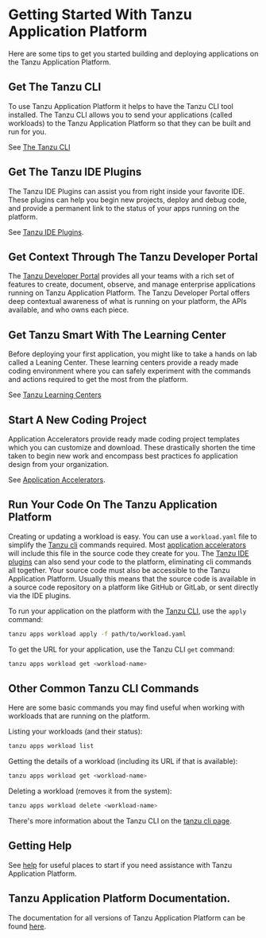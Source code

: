 # Getting Started With Tanzu Application Platform

Here are some tips to get you started building and deploying applications on the Tanzu Application Platform.

## Get The Tanzu CLI

To use Tanzu Application Platform it helps to have the Tanzu CLI tool installed. The Tanzu CLI allows you to send your applications (called workloads) to the Tanzu Application Platform so that they can be built and run for you.

See [The Tanzu CLI](tanzu-cli.md)

## Get The Tanzu IDE Plugins

The Tanzu IDE Plugins can assist you from right inside your favorite IDE. These plugins can help you begin new projects, deploy and debug code, and provide a permanent link to the status of your apps running on the platform.

See [Tanzu IDE Plugins](ide-plugins.md).

## Get Context Through The Tanzu Developer Portal

The [Tanzu Developer Portal](tanzu-developer-portal.md) provides all your teams with a rich set of features to create, document, observe, and manage enterprise applications running on Tanzu Application Platform. The Tanzu Developer Portal offers deep contextual awareness of what is running on your platform, the APIs available, and who owns each piece.

## Get Tanzu Smart With The Learning Center

Before deploying your first application, you might like to take a hands on lab called a Leaning Center. These learning centers provide a ready made coding environment where you can safely experiment with the commands and actions required to get the most from the platform.

See [Tanzu Learning Centers](learning-centers.md)

## Start A New Coding Project

Application Accelerators provide ready made coding project templates which you can customize and download. These drastically shorten the time taken to begin new work and encompass best practices fo application design from your organization.

See [Application Accelerators](accelerators.md).

## Run Your Code On The Tanzu Application Platform

Creating or updating a workload is easy. You can use a `workload.yaml` file to simplify the [Tanzu cli](tanzu-cli.md) commands required. Most [application accelerators](accelerators.md) will include this file in the source code they create for you. The [Tanzu IDE plugins](ide-plugins.md) can also send your code to the platform, eliminating cli commands all together. Your source code must also be accessible to the Tanzu Application Platform. Usually this means that the source code is available in a source code repository on a platform like GitHub or GitLab, or sent directly via the IDE plugins.

To run your application on the platform with the [Tanzu CLI](tanzu-cli.md), use the `apply` command:

```bash
tanzu apps workload apply -f path/to/workload.yaml
```

To get the URL for your application, use the Tanzu CLI `get` command:

```bash
tanzu apps workload get <workload-name>
```

## Other Common Tanzu CLI Commands

Here are some basic commands you may find useful when working with workloads that are running on the platform.

Listing your workloads (and their status):

```bash
tanzu apps workload list
```

Getting the details of a workload (including its URL if that is available):

```bash
tanzu apps workload get <workload-name>
```

Deleting a workload (removes it from the system):

```bash
tanzu apps workload delete <workload-name>
```

There's more information about the Tanzu CLI on the [tanzu cli page](tanzu-cli.md).

## Getting Help

See [help](help.md) for useful places to start if you need assistance with Tanzu Application Platform.

## Tanzu Application Platform Documentation.

The documentation for all versions of Tanzu Application Platform can be found [here](https://docs.vmware.com/en/VMware-Tanzu-Application-Platform/index.html).